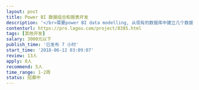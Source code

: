 ```yaml
---                
layout: post       
title: Power BI 数据组合和报表开发           
description: '</br>需要power BI data modelling, 从现有的数据库中建立几个数据表格，实现拖拽生成报告，完成回答几个关键性商业问题。同时建立报告仪表盘，显示每月KPI。</br>'     
contenturl: https://pro.lagou.com/project/8385.html      
tags: [其他开发]            
salary: 3000元以下          
publish_time: '已发布 7 小时'         
start_time: '2018-06-12 03:09:07'           
review: 13人                   
apply: 0人                   
recommend: 5人                   
time_range: 1-2周              
status: 招募中                  
---                 
```

